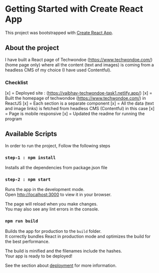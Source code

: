 # Getting Started with Create React App

This project was bootstrapped with [Create React App](https://github.com/facebook/create-react-app).

## About the project

I have built a React page of Techwondoe (https://www.techwondoe.com/)  (home page only) where all the content (text and images) is coming from a headless CMS of my choice (I have used Contentful).

### Checklist
[x] = Deployed site : (https://vaibhav-techwondoe-task1.netlify.app/)
[x] = Built the homepage of techwondoe (https://www.techwondoe.com/) in ReactJS
[x] = Each section is a separate component
[x] = All the data (text and image links) is fetched from headless CMS (Contentful) in this case
[x] = Page is mobile responsive
[x] = Updated the readme for running the program

## Available Scripts

In order to run the project, Follow the following steps

### `step-1 : npm install`

Installs all the dependencies from package.json file

### `step-2 : npm start`

Runs the app in the development mode.\
Open [http://localhost:3000](http://localhost:3000) to view it in your browser.

The page will reload when you make changes.\
You may also see any lint errors in the console.

### `npm run build`

Builds the app for production to the `build` folder.\
It correctly bundles React in production mode and optimizes the build for the best performance.

The build is minified and the filenames include the hashes.\
Your app is ready to be deployed!

See the section about [deployment](https://facebook.github.io/create-react-app/docs/deployment) for more information.



